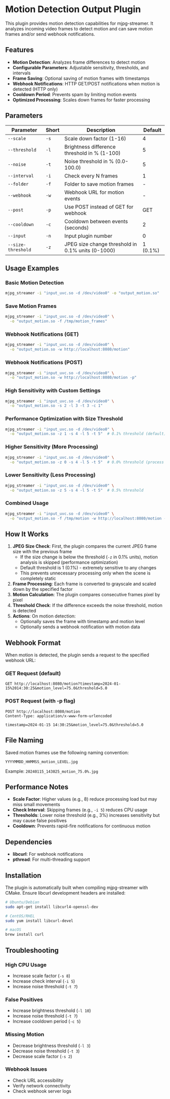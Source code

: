 # Motion Detection Output Plugin

This plugin provides motion detection capabilities for mjpg-streamer. It analyzes incoming video frames to detect motion and can save motion frames and/or send webhook notifications.

## Features

- **Motion Detection**: Analyzes frame differences to detect motion
- **Configurable Parameters**: Adjustable sensitivity, thresholds, and intervals
- **Frame Saving**: Optional saving of motion frames with timestamps
- **Webhook Notifications**: HTTP GET/POST notifications when motion is detected (HTTP only)
- **Cooldown Period**: Prevents spam by limiting motion events
- **Optimized Processing**: Scales down frames for faster processing

## Parameters

| Parameter | Short | Description | Default |
|-----------|-------|-------------|---------|
| `--scale` | `-s` | Scale down factor (1-16) | 4 |
| `--threshold` | `-l` | Brightness difference threshold in % (1-100) | 5 |
| `--noise` | `-t` | Noise threshold in % (0.0-100.0) | 5 |
| `--interval` | `-i` | Check every N frames | 1 |
| `--folder` | `-f` | Folder to save motion frames | - |
| `--webhook` | `-w` | Webhook URL for motion events | - |
| `--post` | `-p` | Use POST instead of GET for webhook | GET |
| `--cooldown` | `-c` | Cooldown between events (seconds) | 2 |
| `--input` | `-n` | Input plugin number | 0 |
| `--size-threshold` | `-z` | JPEG size change threshold in 0.1% units (0-1000) | 1 (0.1%) |

## Usage Examples

### Basic Motion Detection
```bash
mjpg_streamer -i "input_uvc.so -d /dev/video0" -o "output_motion.so"
```

### Save Motion Frames
```bash
mjpg_streamer -i "input_uvc.so -d /dev/video0" \
  -o "output_motion.so -f /tmp/motion_frames"
```

### Webhook Notifications (GET)
```bash
mjpg_streamer -i "input_uvc.so -d /dev/video0" \
  -o "output_motion.so -w http://localhost:8080/motion"
```

### Webhook Notifications (POST)
```bash
mjpg_streamer -i "input_uvc.so -d /dev/video0" \
  -o "output_motion.so -w http://localhost:8080/motion -p"
```

### High Sensitivity with Custom Settings
```bash
mjpg_streamer -i "input_uvc.so -d /dev/video0" \
  -o "output_motion.so -s 2 -l 3 -t 3 -c 1"
```

### Performance Optimization with Size Threshold
```bash
mjpg_streamer -i "input_uvc.so -d /dev/video0" \
  -o "output_motion.so -z 1 -s 4 -l 5 -t 5"  # 0.1% threshold (default)
```

### Higher Sensitivity (More Processing)
```bash
mjpg_streamer -i "input_uvc.so -d /dev/video0" \
  -o "output_motion.so -z 0 -s 4 -l 5 -t 5"  # 0.0% threshold (process all frames)
```

### Lower Sensitivity (Less Processing)
```bash
mjpg_streamer -i "input_uvc.so -d /dev/video0" \
  -o "output_motion.so -z 5 -s 4 -l 5 -t 5"  # 0.5% threshold
```

### Combined Usage
```bash
mjpg_streamer -i "input_uvc.so -d /dev/video0" \
  -o "output_motion.so -f /tmp/motion -w http://localhost:8080/motion -p -s 4 -l 5 -t 5 -z 3"
```

## How It Works

1. **JPEG Size Check**: First, the plugin compares the current JPEG frame size with the previous frame
   - If the size change is below the threshold (`-z` in 0.1% units), motion analysis is skipped (performance optimization)
   - Default threshold is 1 (0.1%) - extremely sensitive to any changes
   - This prevents unnecessary processing only when the scene is completely static
2. **Frame Processing**: Each frame is converted to grayscale and scaled down by the specified factor
3. **Motion Calculation**: The plugin compares consecutive frames pixel by pixel
4. **Threshold Check**: If the difference exceeds the noise threshold, motion is detected
5. **Actions**: On motion detection:
   - Optionally saves the frame with timestamp and motion level
   - Optionally sends a webhook notification with motion data

## Webhook Format

When motion is detected, the plugin sends a request to the specified webhook URL:

### GET Request (default)
```
GET http://localhost:8080/motion?timestamp=2024-01-15%2014:30:25&motion_level=75.0&threshold=5.0
```

### POST Request (with -p flag)
```
POST http://localhost:8080/motion
Content-Type: application/x-www-form-urlencoded

timestamp=2024-01-15 14:30:25&motion_level=75.0&threshold=5.0
```

## File Naming

Saved motion frames use the following naming convention:
```
YYYYMMDD_HHMMSS_motion_LEVEL.jpg
```

Example: `20240115_143025_motion_75.0%.jpg`

## Performance Notes

- **Scale Factor**: Higher values (e.g., 8) reduce processing load but may miss small movements
- **Check Interval**: Skipping frames (e.g., `-i 5`) reduces CPU usage
- **Thresholds**: Lower noise threshold (e.g., 3%) increases sensitivity but may cause false positives
- **Cooldown**: Prevents rapid-fire notifications for continuous motion

## Dependencies

- **libcurl**: For webhook notifications
- **pthread**: For multi-threading support

## Installation

The plugin is automatically built when compiling mjpg-streamer with CMake. Ensure libcurl development headers are installed:

```bash
# Ubuntu/Debian
sudo apt-get install libcurl4-openssl-dev

# CentOS/RHEL
sudo yum install libcurl-devel

# macOS
brew install curl
```

## Troubleshooting

### High CPU Usage
- Increase scale factor (`-s 8`)
- Increase check interval (`-i 5`)
- Increase noise threshold (`-t 7`)

### False Positives
- Increase brightness threshold (`-l 10`)
- Increase noise threshold (`-t 7`)
- Increase cooldown period (`-c 5`)

### Missing Motion
- Decrease brightness threshold (`-l 3`)
- Decrease noise threshold (`-t 3`)
- Decrease scale factor (`-s 2`)

### Webhook Issues
- Check URL accessibility
- Verify network connectivity
- Check webhook server logs
